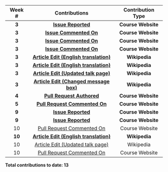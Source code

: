 | **Week #** |                                                              **Contributions**                                                             | **Contribution Type** |
|:----------:|:------------------------------------------------------------------------------------------------------------------------------------------:|:---------------------:|
|    **3**   |                                    **[Issue Reported](https://github.com/joannakl/cs480_s18/issues/33)**                                   |   **Course Website**  |
|    **3**   |                                  **[Issue Commented On](https://github.com/joannakl/cs480_s18/issues/2)**                                  |   **Course Website**  |
|    **3**   |                                  **[Issue Commented On](https://github.com/joannakl/cs480_s18/issues/11)**                                 |   **Course Website**  |
|    **3**   |                                  **[Issue Commented On](https://github.com/joannakl/cs480_s18/issues/27)**                                 |   **Course Website**  |
|    **3**   |      **[Article Edit (English translation)](https://en.wikipedia.org/w/index.php?title=No_me_pidan_que_sonr%C3%ADa&oldid=825062845)**      |     **Wikipedia**     |
|    **3**   |                **[Article Edit (English translation)](https://en.wikipedia.org/w/index.php?title=Bibigon&oldid=825065373)**                |     **Wikipedia**     |
|    **3**   |     **[Article Edit (Updated talk page)](https://en.wikipedia.org/w/index.php?title=Talk:No_me_pidan_que_sonr%C3%ADa&oldid=825154790)**    |     **Wikipedia**     |
|    **3**   |      **[Article Edit (Changed message box)](https://en.wikipedia.org/w/index.php?title=No_me_pidan_que_sonr%C3%ADa&oldid=825155554)**      |     **Wikipedia**     |
|    **4**   |                                 **[Pull Request Authored](https://github.com/joannakl/cs480_s18/pull/60)**                                 |   **Course Website**  |
|    **5**   |                               **[Pull Request Commented On](https://github.com/joannakl/cs480_s18/pull/71)**                               |   **Course Website**  |
|    **9**   |                                    **[Issue Reported](https://github.com/joannakl/cs480_s18/issues/98)**                                   |   **Course Website**  |
|    **9**   |                                    **[Issue Reported](https://github.com/joannakl/cs480_s18/issues/99)**                                   |   **Course Website**  |
|     10     |                                 [Pull Request Commented On](https://github.com/joannakl/cs480_s18/pull/103)                                |     Course Website    |
|   **10**   |   **[Article Edit (English translation)](https://en.wikipedia.org/w/index.php?title=L%27Autrichienne_(film)&diff=prev&oldid=834232322)**   |     **Wikipedia**     |
|     10     | [Article Edit (Updated talk page)](https://en.wikipedia.org/w/index.php?title=Talk:L%27Autrichienne_(film)&diff=834232689&oldid=771086479) |       Wikipedia       |
|     10     |                                 [Pull Request Commented On](https://github.com/joannakl/cs480_s18/pull/109)                                |     Course Website    |
**Total contributions to date: 13**
